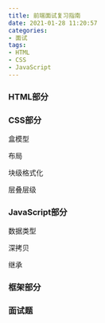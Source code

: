 ```yaml
---
title: 前端面试复习指南
date: 2021-01-28 11:20:57
categories:
- 面试
tags:
- HTML
- CSS
- JavaScript
---
```


### HTML部分



### CSS部分

盒模型

布局

块级格式化

层叠层级



### JavaScript部分
数据类型

深拷贝

继承


### 框架部分



### 面试题